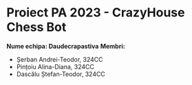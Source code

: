 # Proiect PA 2023 - CrazyHouse Chess Bot
__Nume echipa: Daudecrapastiva__
__Membri:__
* Șerban Andrei-Teodor, 324CC
* Pințoiu Alina-Diana, 324CC
* Dascălu Ștefan-Teodor, 324CC